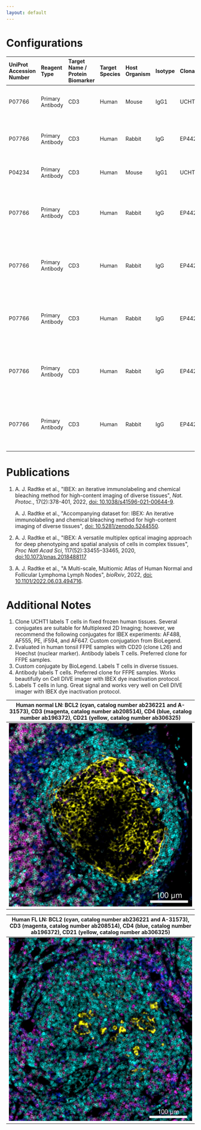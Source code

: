 ```yaml
---
layout: default
---
```


# Configurations

| UniProt Accession Number   | Reagent Type     | Target Name / Protein Biomarker   | Target Species   | Host Organism   | Isotype   | Clonality   | Vendor    | Catalog Number        | Conjugate   | RRID      | Availability   | Method                 | Tissue Preservation               | Target Tissue   | Tissue State   | Detergent         | Antigen Retrieval Conditions                                                               | Dye Inactivation Conditions   | Recommend   | Agree                                                        | Disagree   | Contributor         | Notes       |
|:---------------------------|:-----------------|:----------------------------------|:-----------------|:----------------|:----------|:------------|:----------|:----------------------|:------------|:----------|:---------------|:-----------------------|:----------------------------------|:----------------|:---------------|:------------------|:-------------------------------------------------------------------------------------------|:------------------------------|:------------|:-------------------------------------------------------------|:-----------|:--------------------|:------------|
| P07766                     | Primary Antibody | CD3                               | Human            | Mouse           | IgG1      | UCHT1       | BioLegend | 300402 (Unconjugated) | AF555       | NA        | Custom         | IBEX2D Manual          | 1:4 Cytofix/Cytoperm Fixed Frozen | Lymph Node      | NA             | 0.3% Triton-X-100 | NA                                                                                         | 1 mg/ml LiBH4 15 minutes      | Yes         | [0000-0003-4379-8967](https://orcid.org/0000-0003-4379-8967) [[2](#publications), [1](#publications)] | NA         | [0000-0003-4379-8967](https://orcid.org/0000-0003-4379-8967) | [1](#notes) |
| P07766                     | Primary Antibody | CD3                               | Human            | Rabbit          | IgG       | EP4426      | Abcam     | ab208514              | AF555       | AB_443425 | Stock          | IBEX2D Manual          | FFPE                              | Tonsil          | NA             | 0.3% Triton-X-100 | pH 6 for 40 minutes at 95C (AR6 Akoya Biosciences AR600250ML)                              | 1 mg/ml LiBH4 15 minutes      | Yes         | [0000-0003-4379-8967](https://orcid.org/0000-0003-4379-8967)                                          | NA         | [0000-0003-4379-8967](https://orcid.org/0000-0003-4379-8967) | [2](#notes) |
| P04234                     | Primary Antibody | CD3                               | Human            | Mouse           | IgG1      | UCHT1       | BioLegend | 300401 (Unconjugated) | AF555       | NA        | Custom         | IBEX2D Manual          | 1:4 Cytofix/Cytoperm Fixed Frozen | Lymph Node      | NA             | 0.3% Triton-X-100 | NA                                                                                         | NA                            | Yes         | [0000-0003-4379-8967](https://orcid.org/0000-0003-4379-8967)                                          | NA         | [0000-0003-4379-8967](https://orcid.org/0000-0003-4379-8967) | [3](#notes) |
| P07766                     | Primary Antibody | CD3                               | Human            | Rabbit          | IgG       | EP4426      | Abcam     | ab208514              | AF555       | AB_443425 | Stock          | Multiplexed 2D Imaging | FFPE                              | Tonsil          | NA             | 0.3% Triton-X-100 | pH 6 for 30 minutes ER1 (AR9961) and pH 9 for 30 minutes ER2 (AR9640) using the Leica Bond | NA                            | Yes         | [0000-0003-4379-8967](https://orcid.org/0000-0003-4379-8967), [0009-0006-9784-2694](https://orcid.org/0009-0006-9784-2694)                                          | NA         | [0000-0003-4379-8967](https://orcid.org/0000-0003-4379-8967) | [2](#notes) |
| P07766                     | Primary Antibody | CD3                               | Human            | Rabbit          | IgG       | EP4426      | Abcam     | ab208514              | AF555       | AB_443425 | Stock          | Cell DIVE-IBEX         | FFPE                              | Tonsil          | NA             | 0.3% Triton-X-100 | pH 6 for 30 minutes ER1 (AR9961) and pH 9 for 30 minutes ER2 (AR9640) using the Leica Bond | 1 mg/ml LiBH4 15 minutes      | Yes         | [0000-0003-4379-8967](https://orcid.org/0000-0003-4379-8967)                                          | NA         | [0000-0003-4379-8967](https://orcid.org/0000-0003-4379-8967) | [4](#notes) |
| P07766                     | Primary Antibody | CD3                               | Human            | Rabbit          | IgG       | EP4426      | Abcam     | ab208514              | AF555       | AB_443425 | Stock          | Cell DIVE-IBEX         | FFPE                              | Lung            | Cancer         | 0.3% Triton-X-100 | pH 6 for 30 minutes ER1 (AR9961) and pH 9 for 30 minutes ER2 (AR9640) using the Leica Bond | 1 mg/ml LiBH4 15 minutes      | Yes         | [0000-0003-4379-8967](https://orcid.org/0000-0003-4379-8967)                                          | NA         | [0000-0003-4379-8967](https://orcid.org/0000-0003-4379-8967) | [5](#notes) |
| P07766                     | Primary Antibody | CD3                               | Human            | Rabbit          | IgG       | EP4426      | Abcam    | ab208514         | AF555       | AB_443425 | Stock          | Cell DIVE-IBEX | FFPE                  | Lymph Node      | Follicular Lymphoma | 0.3% Triton-X-100 | pH 6 for 30 minutes ER1 (AR9961) and pH 9 for 30 minutes ER2 (AR9640) using the Leica Bond | 1 mg/ml LiBH4 15 minutes      | Yes         | [0000-0003-4379-8967](https://orcid.org/0000-0003-4379-8967) [[3](#publications)] | NA         | [0000-0003-4379-8967](https://orcid.org/0000-0003-4379-8967) |         |
| P07766                     | Primary Antibody | CD3                               | Human            | Rabbit          | IgG       | EP4426      | Abcam    | ab208514         | AF555       | AB_443425 | Stock          | Cell DIVE-IBEX | FFPE                  | Lymph Node      | NA                  | 0.3% Triton-X-100 | pH 6 for 30 minutes ER1 (AR9961) and pH 9 for 30 minutes ER2 (AR9640) using the Leica Bond | 1 mg/ml LiBH4 15 minutes      | Yes         | [0000-0003-4379-8967](https://orcid.org/0000-0003-4379-8967) [[3](#publications)] | NA         | [0000-0003-4379-8967](https://orcid.org/0000-0003-4379-8967) |         |

# Publications

<a name="publications"></a>
1. A. J. Radtke et al., "IBEX: an iterative immunolabeling and chemical bleaching
 method for high-content imaging of diverse tissues", *Nat. Protoc.*, 17(2):378-401, 2022, [doi: 10.1038/s41596-021-00644-9](https://doi.org/10.1038/s41596-021-00644-9).

    A. J. Radtke et al., "Accompanying dataset for: IBEX: An iterative immunolabeling and chemical bleaching method for high-content imaging of diverse tissues", [doi: 10.5281/zenodo.5244550](https://doi.org/10.5281/zenodo.5244551).

2. A. J. Radtke et al., "IBEX: A versatile multiplex optical imaging approach for deep phenotyping and spatial analysis of cells in complex tissues", *Proc Natl Acad Sci*, 117(52):33455–33465, 2020, [doi:10.1073/pnas.2018488117](https://doi.org/10.1073/pnas.2018488117)

3. A. J. Radtke et al., "A Multi-scale, Multiomic Atlas of Human Normal and Follicular Lymphoma Lymph Nodes", *bioRxiv*, 2022, [doi: 10.1101/2022.06.03.494716](https://doi.org/10.1101/2022.06.03.494716).

# Additional Notes

<a name="notes"></a>
1. Clone UCHT1 labels T cells in fixed frozen human tissues. Several conjugates are suitable for Multiplexed 2D Imaging; however, we recommend the following conjugates for IBEX experiments: AF488, AF555, PE, iF594, and AF647. Custom conjugation from BioLegend.
2. Evaluated in human tonsil FFPE samples with CD20 (clone L26) and Hoechst (nuclear marker). Antibody labels T cells. Preferred clone for FFPE samples.
3. Custom conjugate by BioLegend. Labels T cells in diverse tissues.
4. Antibody labels T cells. Preferred clone for FFPE samples. Works beautifully on Cell DIVE imager with IBEX dye inactivation protocol.
5. Labels T cells in lung. Great signal and works very well on Cell DIVE imager with IBEX dye inactivation protocol.


| Human normal LN: BCL2 (cyan, catalog number ab236221 and A-31573), CD3 (magenta, catalog number ab208514), CD4 (blue, catalog number ab196372), CD21 (yellow, catalog number ab306325) |
|:-------:|
| ![](../BCL2_Unconjugated/Human_normal_LN_BCL2_ab236221_CD3_ab208514_CD4_ab196372_CD21_ab306325.jpg) |


| Human FL LN: BCL2 (cyan, catalog number ab236221 and A-31573), CD3 (magenta, catalog number ab208514), CD4 (blue, catalog number ab196372), CD21 (yellow, catalog number ab306325) |
|:-------:|
| ![](../BCL2_Unconjugated/Human_FL_LN_BCL2_ab236221_CD3_ab208514_CD4_ab196372_CD21_ab306325.jpg) |
